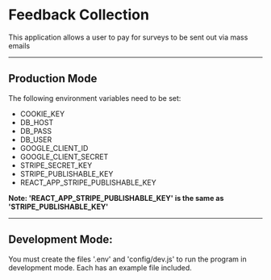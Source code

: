 # Feedback Collection

This application allows a user to pay for surveys to be sent out via mass emails


***


## Production Mode

The following environment variables need to be set:

  * COOKIE_KEY
  * DB_HOST
  * DB_PASS
  * DB_USER
  * GOOGLE_CLIENT_ID
  * GOOGLE_CLIENT_SECRET
  * STRIPE_SECRET_KEY
  * STRIPE_PUBLISHABLE_KEY
  * REACT_APP_STRIPE_PUBLISHABLE_KEY

**Note: 'REACT_APP_STRIPE_PUBLISHABLE_KEY' is the same as 'STRIPE_PUBLISHABLE_KEY'**


***


## Development Mode:

You must create the files '.env' and 'config/dev.js' to run the program in development mode. Each has an example file included.


